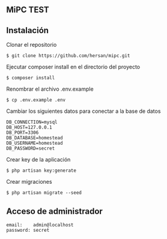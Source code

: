 ## MiPC TEST

## Instalación
Clonar el repositorio

```shell
$ git clone https://github.com/hersan/mipc.git
```
Ejecutar composer install en el directorio del proyecto

```shell
$ composer install
```
Renombrar el archivo .env.example

```shell
$ cp .env.example .env
```

Cambiar los siguientes datos para conectar a la base de datos

```
DB_CONNECTION=mysql
DB_HOST=127.0.0.1
DB_PORT=3306
DB_DATABASE=homestead
DB_USERNAME=homestead
DB_PASSWORD=secret
```
Crear key de la aplicación

```shell
$ php artisan key:generate
```

Crear migraciones

```shell
$ php artisan migrate --seed
```

## Acceso de administrador

```
email:    admin@localhost
password: secret
```